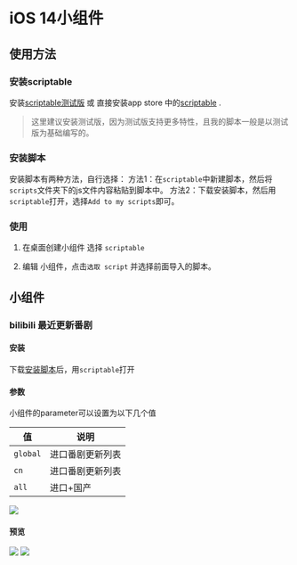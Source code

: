 # iOS 14小组件

## 使用方法
### 安装scriptable
安装[scriptable测试版](https://testflight.apple.com/join/uN1vTqxk) 或 直接安装app store 中的[scriptable](https://apps.apple.com/cn/app/scriptable/id1405459188) .
> 这里建议安装测试版，因为测试版支持更多特性，且我的脚本一般是以测试版为基础编写的。

### 安装脚本
安装脚本有两种方法，自行选择：
方法1：在`scriptable`中新建脚本，然后将`scripts`文件夹下的js文件内容粘贴到脚本中。
方法2：下载安装脚本，然后用`scriptable`打开，选择`Add to my scripts`即可。

### 使用
1. 在桌面创建小组件 选择 `scriptable`

2. 编辑 小组件，点击`选取 script` 并选择前面导入的脚本。

## 小组件

### bilibili 最近更新番剧
#### 安装
下载[安装脚本](https://github.com/zkytech/iOS14-widgets-for-scriptable/releases/download/1.0.0/bilibili.scriptable)后，用`scriptable`打开

#### 参数

小组件的parameter可以设置为以下几个值

|值|说明|
|---|---|
|`global`|进口番剧更新列表|
|`cn`|进口番剧更新列表|
|`all`|进口+国产|

![](preview/bilibili设置.PNG)

#### 预览

![](./preview/bilibili大中.PNG)
![](./preview/bilibili小.PNG)